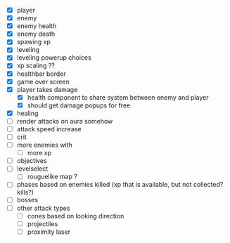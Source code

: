 - [x] player
- [x] enemy
- [x] enemy health
- [x] enemy death
- [x] spawing xp
- [x] leveling
- [x] leveling powerup choices
- [x] xp scaling ??
- [x] healthbar border
- [x] game over screen
- [x] player takes damage
	- [x] health component to share system between enemy and player
	- [x] should get damage popups for free
- [x] healing
- [ ] render attacks on aura somehow
- [ ] attack speed increase
- [ ] crit
- [ ] more enemies with
	- [ ] more xp
- [ ] objectives
- [ ] levelselect
	- [ ] rouguelike map ?
- [ ] phases based on enemies killed (xp that is available, but not collected? kills?)
- [ ] bosses
- [ ] other attack types
	- [ ] cones based on looking direction
	- [ ] projectiles
	- [ ] proximity laser
